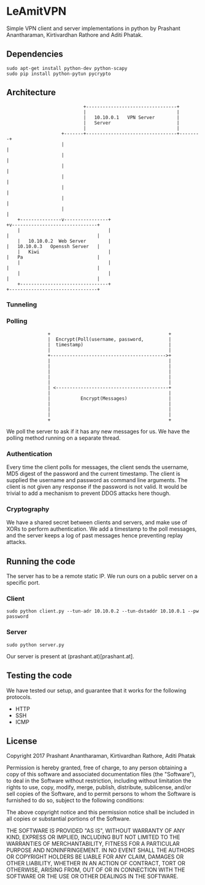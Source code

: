 # LeAmitVPN
Simple VPN client and server implementations in python by Prashant Anantharaman, Kirtivardhan Rathore and Aditi Phatak.


## Dependencies

```shell
sudo apt-get install python-dev python-scapy
sudo pip install python-pytun pycrypto
```

## Architecture


						        +---------------------------------+
						        |                                 |
						        |   10.10.0.1   VPN Server        |
						        |   Server                        |
						        |                                 |
					    +-------+---------------------------------+--------+
					    |                                                  |
					    |                                                  |
					    |                                                  |
					    |                                                  |
					    |                                                  |
					    |                                                  |
					    |                                                  |
		+---------------v----------------+                                +v-------------------------------+
		|                                |                                |                                |
		|   10.10.0.2  Web Server        |                                |   10.10.0.3   Openssh Server   |
		|   Kiwi                         |                                |   Pa                           |
		|                                |                                |                                |
		|                                |                                |                                |
		+--------------------------------+                                +--------------------------------+





### Tunneling

### Polling


                   +                                           +
                   |  Encrypt(Poll(username, password,         |
                   |  timestamp)                               |
                   |                                           |
                   +------------------------------------------>+
                   |                                           |
                   |                                           |
                   |                                           |
                   |                                           |
                   |                                           |
                   | <-----------------------------------------+
                   |                                           |
                   |           Encrypt(Messages)               |
                   |                                           |
                   |                                           |
                   |                                           |
                   +                                           +


We poll the server to ask if it has any new messages for us. We have the polling method running on a separate thread.


### Authentication

Every time the client polls for messages, the client sends the username, MD5 digest of the password and the current timestamp. The client is supplied the username and password as command line arguments. The client is not given any response if the password is not valid. It would be trivial to add a mechanism to prevent DDOS attacks here though.


### Cryptography

We have a shared secret between clients and servers, and make use of XORs to perform authentication. We add a timestamp to the poll messages, and the server keeps a log of past messages hence preventing replay attacks.


## Running the code

The server has to be a remote static IP. We run ours on a public server on a specific port.

### Client

```shell
sudo python client.py --tun-adr 10.10.0.2 --tun-dstaddr 10.10.0.1 --pw password
```

### Server

```shell
sudo python server.py
```

Our server is present at (prashant.at)[prashant.at].

## Testing the code

We have tested our setup, and guarantee that it works for the following protocols.

- HTTP
- SSH
- ICMP

## License
Copyright 2017 Prashant Anantharaman, Kirtivardhan Rathore, Aditi Phatak

Permission is hereby granted, free of charge, to any person obtaining a copy of this software and associated documentation files (the "Software"), to deal in the Software without restriction, including without limitation the rights to use, copy, modify, merge, publish, distribute, sublicense, and/or sell copies of the Software, and to permit persons to whom the Software is furnished to do so, subject to the following conditions:

The above copyright notice and this permission notice shall be included in all copies or substantial portions of the Software.

THE SOFTWARE IS PROVIDED "AS IS", WITHOUT WARRANTY OF ANY KIND, EXPRESS OR IMPLIED, INCLUDING BUT NOT LIMITED TO THE WARRANTIES OF MERCHANTABILITY, FITNESS FOR A PARTICULAR PURPOSE AND NONINFRINGEMENT. IN NO EVENT SHALL THE AUTHORS OR COPYRIGHT HOLDERS BE LIABLE FOR ANY CLAIM, DAMAGES OR OTHER LIABILITY, WHETHER IN AN ACTION OF CONTRACT, TORT OR OTHERWISE, ARISING FROM, OUT OF OR IN CONNECTION WITH THE SOFTWARE OR THE USE OR OTHER DEALINGS IN THE SOFTWARE.
